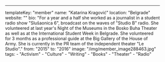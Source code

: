 ---
  templateKey: "member"
  name: "Katarina Kragović"
  location: "Belgrade"
  website: ""
  bio: "For a year and a half she worked as a journalist in a student radio show \"Slušaonica 6\", broadcast on the waves of \"Studio B\" radio. She volunteered at last year's Night of the Museums in the Bosko Buha Theater as well as at the International Student Week in Belgrade. She volunteered for 3 months as a professional guide at the Big Gallery of the House of Army. She is currently in the PR team of the independent theater \"Le Studio\"."
  from: "2015"
  to: "2016"
  image: "/img/member_image288463.jpg"
  tags: 
    - "Activism"
    - "Culture"
    - "Writing"
    - "Books"
    - "Theater"
    - "Radio"
